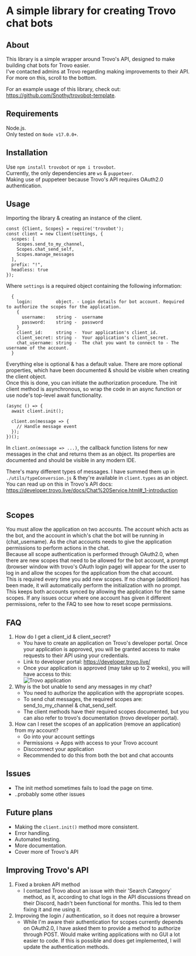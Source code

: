 # A simple library for creating Trovo chat bots

## About
This library is a simple wrapper around Trovo's API, designed to make building chat bots for Trovo easier. <br />
I've contacted admins at Trovo regarding making improvements to their API. For more on this, scroll to the bottom.

For an example usage of this library, check out: https://github.com/Snothy/trovobot-template.

## Requirements
Node.js. <br />
Only tested on `Node v17.0.0+`. <br />

## Installation
Use `npm install trovobot` or `npm i trovobot`. <br />
Currently, the only dependencies are `ws` & `puppeteer`. <br />
Making use of puppeteer because Trovo's API requires OAuth2.0 authentication.

## Usage
Importing the library & creating an instance of the client.
```
const {Client, Scopes} = require('trovobot');
const client = new Client(settings, {
  scopes: [
    Scopes.send_to_my_channel,
    Scopes.chat_send_self,
    Scopes.manage_messages
  ],
  prefix: "!",
  headless: true
});
```
Where `settings` is a required object containing the following information: 
```
  {
    login:         object. - Login details for bot account. Required to authorize the scopes for the application.
    {
      username:    string -  username
      password:    string -  password
    }
    client_id:     string -  Your application's client_id.
    client_secret: string -  Your application's client_secret.
    chat_username: string -  The chat you want to connect to - The username of the account.
  }
```
Everything else is optional & has a default value. There are more optional properties, which have been documented & should be visible when creating the client object.<br />
Once this is done, you can initiate the authorization procedure. The init client method is asynchronous, so wrap the code in an async function or use node's top-level await functionality.
```
(async () => {
  await client.init();

  client.on(message => {
    // Handle message event
  });
})();
```
In `client.on(message => ...)`, the callback function listens for new messages in the chat and returns them as an object. Its properties are documented and should be visible in any modern IDE.


There's many different types of messages. I have summed them up in `./utils/typeConversion.js` & they're available in `client.types` as an object. <br /> 
You can read up on this in Trovo's API docs: https://developer.trovo.live/docs/Chat%20Service.html#_1-introduction <br /> <br />

## Scopes
You must allow the application on two accounts. The account which acts as the bot, and the account in which's chat the bot will be running in (chat_username). As the chat accounts needs to give the application permissions to perform actions in the chat. <br />
Because all scope authentication is performed through OAuth2.0, when there are new scopes that need to be allowed for the bot account, a prompt (browser window with trovo's OAuth login page) will appear for the user to log in and allow the scopes for the application from the chat account. <br/>
This is required every time you add new scopes. If no change (addition) has been made, it will automatically perform the initialization with no prompt.<br/>
This keeps both accounts synced by allowing the application for the same scopes. If any issues occur where one account has given it different permissions, refer to the FAQ to see how to reset scope permissions. <br/>

## FAQ
1. How do I get a client_id & client_secret?
   - You have to create an application on Trovo's developer portal. Once your application is approved, you will be granted access to make requests to their API using your credentials.
   - Link to developer portal: https://developer.trovo.live/
   - Once your application is approved (may take up to 2 weeks), you will have access to this: <br />
   ![Trovo application](https://i.imgur.com/1yy9GVl.png)
2. Why is the bot unable to send any messages in my chat?
   - You need to authorize the application with the appropriate scopes.
   - To send chat messages, the required scopes are: send_to_my_channel & chat_send_self.
   - The client methods have their required scopes documented, but you can also refer to trovo's documentation (trovo developer portal).
3. How can I reset the scopes of an application (remove an application) from my account?
   - Go into your account settings
   - Permissions -> Apps with access to your Trovo account
   - Discconnect your application
   - Recommended to do this from both the bot and chat accounts

## Issues
 - The init method sometimes fails to load the page on time.
 - ..probably some other issues

## Future plans 
 - Making the `client.init()` method more consistent.
 - Error handling.
 - Automated testing.
 - More documentation.
 - Cover more of Trovo's API

## Improving Trovo's API
1. Fixed a broken API method
   - I contacted Trovo about an issue with their 'Search Category` method, as it, according to chat logs in the API discussions thread on their Discord, hadn't been functional for months. This led to them fixing it and me using it.
2. Improving the login / authentication, so it does not require a browser
   - While I'm aware their authentication for scopes currently depends on OAuth2.0, I have asked them to provide a method to authorize through POST. Would make writing applications with no GUI a lot easier to code. If this is possible and does get implemented, I will update the authentication methods.